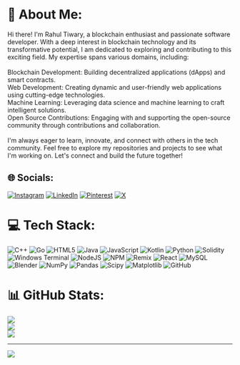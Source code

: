 # 💫 About Me:
Hi there! I'm Rahul Tiwary, a blockchain enthusiast and passionate software developer. With a deep interest in blockchain technology and its transformative potential, I am dedicated to exploring and contributing to this exciting field. My expertise spans various domains, including:<br><br>    Blockchain Development: Building decentralized applications (dApps) and smart contracts.<br>    Web Development: Creating dynamic and user-friendly web applications using cutting-edge technologies.<br>    Machine Learning: Leveraging data science and machine learning to craft intelligent solutions.<br>    Open Source Contributions: Engaging with and supporting the open-source community through contributions and collaboration.<br><br>I'm always eager to learn, innovate, and connect with others in the tech community. Feel free to explore my repositories and projects to see what I'm working on. Let's connect and build the future together!


## 🌐 Socials:
[![Instagram](https://img.shields.io/badge/Instagram-%23E4405F.svg?logo=Instagram&logoColor=white)](https://instagram.com/rahulwho1_) [![LinkedIn](https://img.shields.io/badge/LinkedIn-%230077B5.svg?logo=linkedin&logoColor=white)](https://linkedin.com/in/rahultiwary7526) [![Pinterest](https://img.shields.io/badge/Pinterest-%23E60023.svg?logo=Pinterest&logoColor=white)](https://pinterest.com/Neoplays) [![X](https://img.shields.io/badge/X-black.svg?logo=X&logoColor=white)](https://x.com/@rahult7526) 

# 💻 Tech Stack:
![C++](https://img.shields.io/badge/c++-%2300599C.svg?style=for-the-badge&logo=c%2B%2B&logoColor=white) ![Go](https://img.shields.io/badge/go-%2300ADD8.svg?style=for-the-badge&logo=go&logoColor=white) ![HTML5](https://img.shields.io/badge/html5-%23E34F26.svg?style=for-the-badge&logo=html5&logoColor=white) ![Java](https://img.shields.io/badge/java-%23ED8B00.svg?style=for-the-badge&logo=openjdk&logoColor=white) ![JavaScript](https://img.shields.io/badge/javascript-%23323330.svg?style=for-the-badge&logo=javascript&logoColor=%23F7DF1E) ![Kotlin](https://img.shields.io/badge/kotlin-%237F52FF.svg?style=for-the-badge&logo=kotlin&logoColor=white) ![Python](https://img.shields.io/badge/python-3670A0?style=for-the-badge&logo=python&logoColor=ffdd54) ![Solidity](https://img.shields.io/badge/Solidity-%23363636.svg?style=for-the-badge&logo=solidity&logoColor=white) ![Windows Terminal](https://img.shields.io/badge/Windows%20Terminal-%234D4D4D.svg?style=for-the-badge&logo=windows-terminal&logoColor=white) ![NodeJS](https://img.shields.io/badge/node.js-6DA55F?style=for-the-badge&logo=node.js&logoColor=white) ![NPM](https://img.shields.io/badge/NPM-%23CB3837.svg?style=for-the-badge&logo=npm&logoColor=white) ![Remix](https://img.shields.io/badge/remix-%23000.svg?style=for-the-badge&logo=remix&logoColor=white) ![React](https://img.shields.io/badge/react-%2320232a.svg?style=for-the-badge&logo=react&logoColor=%2361DAFB) ![MySQL](https://img.shields.io/badge/mysql-4479A1.svg?style=for-the-badge&logo=mysql&logoColor=white) ![Blender](https://img.shields.io/badge/blender-%23F5792A.svg?style=for-the-badge&logo=blender&logoColor=white) ![NumPy](https://img.shields.io/badge/numpy-%23013243.svg?style=for-the-badge&logo=numpy&logoColor=white) ![Pandas](https://img.shields.io/badge/pandas-%23150458.svg?style=for-the-badge&logo=pandas&logoColor=white) ![Scipy](https://img.shields.io/badge/SciPy-%230C55A5.svg?style=for-the-badge&logo=scipy&logoColor=%white) ![Matplotlib](https://img.shields.io/badge/Matplotlib-%23ffffff.svg?style=for-the-badge&logo=Matplotlib&logoColor=black) ![GitHub](https://img.shields.io/badge/github-%23121011.svg?style=for-the-badge&logo=github&logoColor=white)
# 📊 GitHub Stats:
![](https://github-readme-stats.vercel.app/api?username=rahult7526&theme=dark&hide_border=false&include_all_commits=true&count_private=false)<br/>
![](https://github-readme-streak-stats.herokuapp.com/?user=rahult7526&theme=dark&hide_border=false)<br/>
![](https://github-readme-stats.vercel.app/api/top-langs/?username=rahult7526&theme=dark&hide_border=false&include_all_commits=true&count_private=false&layout=compact)

---
[![](https://visitcount.itsvg.in/api?id=rahult7526&icon=4&color=1)](https://visitcount.itsvg.in)

<!-- Proudly created with GPRM ( https://gprm.itsvg.in ) -->
